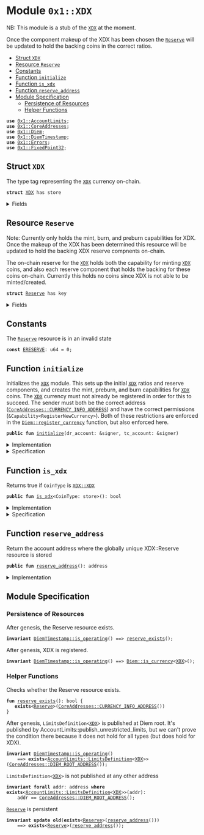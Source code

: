 
<a name="0x1_XDX"></a>

# Module `0x1::XDX`

NB: This module is a stub of the <code><a href="XDX.md#0x1_XDX">XDX</a></code> at the moment.

Once the component makeup of the XDX has been chosen the
<code><a href="XDX.md#0x1_XDX_Reserve">Reserve</a></code> will be updated to hold the backing coins in the correct ratios.


-  [Struct `XDX`](#0x1_XDX_XDX)
-  [Resource `Reserve`](#0x1_XDX_Reserve)
-  [Constants](#@Constants_0)
-  [Function `initialize`](#0x1_XDX_initialize)
-  [Function `is_xdx`](#0x1_XDX_is_xdx)
-  [Function `reserve_address`](#0x1_XDX_reserve_address)
-  [Module Specification](#@Module_Specification_1)
    -  [Persistence of Resources](#@Persistence_of_Resources_2)
    -  [Helper Functions](#@Helper_Functions_3)


<pre><code><b>use</b> <a href="AccountLimits.md#0x1_AccountLimits">0x1::AccountLimits</a>;
<b>use</b> <a href="CoreAddresses.md#0x1_CoreAddresses">0x1::CoreAddresses</a>;
<b>use</b> <a href="Diem.md#0x1_Diem">0x1::Diem</a>;
<b>use</b> <a href="DiemTimestamp.md#0x1_DiemTimestamp">0x1::DiemTimestamp</a>;
<b>use</b> <a href="../../../../../../move-stdlib/docs/Errors.md#0x1_Errors">0x1::Errors</a>;
<b>use</b> <a href="../../../../../../move-stdlib/docs/FixedPoint32.md#0x1_FixedPoint32">0x1::FixedPoint32</a>;
</code></pre>



<a name="0x1_XDX_XDX"></a>

## Struct `XDX`

The type tag representing the <code><a href="XDX.md#0x1_XDX">XDX</a></code> currency on-chain.


<pre><code><b>struct</b> <a href="XDX.md#0x1_XDX">XDX</a> has store
</code></pre>



<details>
<summary>Fields</summary>


<dl>
<dt>
<code>dummy_field: bool</code>
</dt>
<dd>

</dd>
</dl>


</details>

<a name="0x1_XDX_Reserve"></a>

## Resource `Reserve`

Note: Currently only holds the mint, burn, and preburn capabilities for
XDX. Once the makeup of the XDX has been determined this resource will
be updated to hold the backing XDX reserve compnents on-chain.

The on-chain reserve for the <code><a href="XDX.md#0x1_XDX">XDX</a></code> holds both the capability for minting <code><a href="XDX.md#0x1_XDX">XDX</a></code>
coins, and also each reserve component that holds the backing for these coins on-chain.
Currently this holds no coins since XDX is not able to be minted/created.


<pre><code><b>struct</b> <a href="XDX.md#0x1_XDX_Reserve">Reserve</a> has key
</code></pre>



<details>
<summary>Fields</summary>


<dl>
<dt>
<code>mint_cap: <a href="Diem.md#0x1_Diem_MintCapability">Diem::MintCapability</a>&lt;<a href="XDX.md#0x1_XDX_XDX">XDX::XDX</a>&gt;</code>
</dt>
<dd>
 The mint capability allowing minting of <code><a href="XDX.md#0x1_XDX">XDX</a></code> coins.
</dd>
<dt>
<code>burn_cap: <a href="Diem.md#0x1_Diem_BurnCapability">Diem::BurnCapability</a>&lt;<a href="XDX.md#0x1_XDX_XDX">XDX::XDX</a>&gt;</code>
</dt>
<dd>
 The burn capability for <code><a href="XDX.md#0x1_XDX">XDX</a></code> coins. This is used for the unpacking
 of <code><a href="XDX.md#0x1_XDX">XDX</a></code> coins into the underlying backing currencies.
</dd>
<dt>
<code>preburn_cap: <a href="Diem.md#0x1_Diem_Preburn">Diem::Preburn</a>&lt;<a href="XDX.md#0x1_XDX_XDX">XDX::XDX</a>&gt;</code>
</dt>
<dd>
 The preburn for <code><a href="XDX.md#0x1_XDX">XDX</a></code>. This is an administrative field since we
 need to alway preburn before we burn.
</dd>
</dl>


</details>

<a name="@Constants_0"></a>

## Constants


<a name="0x1_XDX_ERESERVE"></a>

The <code><a href="XDX.md#0x1_XDX_Reserve">Reserve</a></code> resource is in an invalid state


<pre><code><b>const</b> <a href="XDX.md#0x1_XDX_ERESERVE">ERESERVE</a>: u64 = 0;
</code></pre>



<a name="0x1_XDX_initialize"></a>

## Function `initialize`

Initializes the <code><a href="XDX.md#0x1_XDX">XDX</a></code> module. This sets up the initial <code><a href="XDX.md#0x1_XDX">XDX</a></code> ratios and
reserve components, and creates the mint, preburn, and burn
capabilities for <code><a href="XDX.md#0x1_XDX">XDX</a></code> coins. The <code><a href="XDX.md#0x1_XDX">XDX</a></code> currency must not already be
registered in order for this to succeed. The sender must both be the
correct address (<code><a href="CoreAddresses.md#0x1_CoreAddresses_CURRENCY_INFO_ADDRESS">CoreAddresses::CURRENCY_INFO_ADDRESS</a></code>) and have the
correct permissions (<code>&Capability&lt;RegisterNewCurrency&gt;</code>). Both of these
restrictions are enforced in the <code><a href="Diem.md#0x1_Diem_register_currency">Diem::register_currency</a></code> function, but also enforced here.


<pre><code><b>public</b> <b>fun</b> <a href="XDX.md#0x1_XDX_initialize">initialize</a>(dr_account: &signer, tc_account: &signer)
</code></pre>



<details>
<summary>Implementation</summary>


<pre><code><b>public</b> <b>fun</b> <a href="XDX.md#0x1_XDX_initialize">initialize</a>(
    dr_account: &signer,
    tc_account: &signer,
) {
    <a href="DiemTimestamp.md#0x1_DiemTimestamp_assert_genesis">DiemTimestamp::assert_genesis</a>();
    // Operational constraint
    <a href="CoreAddresses.md#0x1_CoreAddresses_assert_currency_info">CoreAddresses::assert_currency_info</a>(dr_account);
    // <a href="XDX.md#0x1_XDX_Reserve">Reserve</a> must not exist.
    <b>assert</b>(!<b>exists</b>&lt;<a href="XDX.md#0x1_XDX_Reserve">Reserve</a>&gt;(<a href="CoreAddresses.md#0x1_CoreAddresses_DIEM_ROOT_ADDRESS">CoreAddresses::DIEM_ROOT_ADDRESS</a>()), <a href="../../../../../../move-stdlib/docs/Errors.md#0x1_Errors_already_published">Errors::already_published</a>(<a href="XDX.md#0x1_XDX_ERESERVE">ERESERVE</a>));
    <b>let</b> (mint_cap, burn_cap) = <a href="Diem.md#0x1_Diem_register_currency">Diem::register_currency</a>&lt;<a href="XDX.md#0x1_XDX">XDX</a>&gt;(
        dr_account,
        <a href="../../../../../../move-stdlib/docs/FixedPoint32.md#0x1_FixedPoint32_create_from_rational">FixedPoint32::create_from_rational</a>(1, 1), // exchange rate <b>to</b> <a href="XDX.md#0x1_XDX">XDX</a>
        <b>true</b>,    // is_synthetic
        1000000, // scaling_factor = 10^6
        1000,    // fractional_part = 10^3
        b"<a href="XDX.md#0x1_XDX">XDX</a>"
    );
    // <a href="XDX.md#0x1_XDX">XDX</a> cannot be minted.
    <a href="Diem.md#0x1_Diem_update_minting_ability">Diem::update_minting_ability</a>&lt;<a href="XDX.md#0x1_XDX">XDX</a>&gt;(tc_account, <b>false</b>);
    <a href="AccountLimits.md#0x1_AccountLimits_publish_unrestricted_limits">AccountLimits::publish_unrestricted_limits</a>&lt;<a href="XDX.md#0x1_XDX">XDX</a>&gt;(dr_account);
    <b>let</b> preburn_cap = <a href="Diem.md#0x1_Diem_create_preburn">Diem::create_preburn</a>&lt;<a href="XDX.md#0x1_XDX">XDX</a>&gt;(tc_account);
    move_to(dr_account, <a href="XDX.md#0x1_XDX_Reserve">Reserve</a> { mint_cap, burn_cap, preburn_cap });
}
</code></pre>



</details>

<details>
<summary>Specification</summary>



<pre><code><b>include</b> <a href="CoreAddresses.md#0x1_CoreAddresses_AbortsIfNotCurrencyInfo">CoreAddresses::AbortsIfNotCurrencyInfo</a>{account: dr_account};
<b>aborts_if</b> <b>exists</b>&lt;<a href="XDX.md#0x1_XDX_Reserve">Reserve</a>&gt;(<a href="CoreAddresses.md#0x1_CoreAddresses_DIEM_ROOT_ADDRESS">CoreAddresses::DIEM_ROOT_ADDRESS</a>()) <b>with</b> <a href="../../../../../../move-stdlib/docs/Errors.md#0x1_Errors_ALREADY_PUBLISHED">Errors::ALREADY_PUBLISHED</a>;
<b>include</b> <a href="Diem.md#0x1_Diem_RegisterCurrencyAbortsIf">Diem::RegisterCurrencyAbortsIf</a>&lt;<a href="XDX.md#0x1_XDX">XDX</a>&gt;{
    currency_code: b"<a href="XDX.md#0x1_XDX">XDX</a>",
    scaling_factor: 1000000
};
<b>include</b> <a href="AccountLimits.md#0x1_AccountLimits_PublishUnrestrictedLimitsAbortsIf">AccountLimits::PublishUnrestrictedLimitsAbortsIf</a>&lt;<a href="XDX.md#0x1_XDX">XDX</a>&gt;{publish_account: dr_account};
<b>include</b> <a href="Diem.md#0x1_Diem_RegisterCurrencyEnsures">Diem::RegisterCurrencyEnsures</a>&lt;<a href="XDX.md#0x1_XDX">XDX</a>&gt;;
<b>include</b> <a href="Diem.md#0x1_Diem_UpdateMintingAbilityEnsures">Diem::UpdateMintingAbilityEnsures</a>&lt;<a href="XDX.md#0x1_XDX">XDX</a>&gt;{can_mint: <b>false</b>};
<b>include</b> <a href="AccountLimits.md#0x1_AccountLimits_PublishUnrestrictedLimitsEnsures">AccountLimits::PublishUnrestrictedLimitsEnsures</a>&lt;<a href="XDX.md#0x1_XDX">XDX</a>&gt;{publish_account: dr_account};
<b>ensures</b> <b>exists</b>&lt;<a href="XDX.md#0x1_XDX_Reserve">Reserve</a>&gt;(<a href="CoreAddresses.md#0x1_CoreAddresses_DIEM_ROOT_ADDRESS">CoreAddresses::DIEM_ROOT_ADDRESS</a>());
</code></pre>


Registering XDX can only be done in genesis.


<pre><code><b>include</b> <a href="DiemTimestamp.md#0x1_DiemTimestamp_AbortsIfNotGenesis">DiemTimestamp::AbortsIfNotGenesis</a>;
</code></pre>


Only the DiemRoot account can register a new currency [[H8]][PERMISSION].


<pre><code><b>include</b> <a href="Roles.md#0x1_Roles_AbortsIfNotDiemRoot">Roles::AbortsIfNotDiemRoot</a>{account: dr_account};
</code></pre>


Only the TreasuryCompliance role can update the <code>can_mint</code> field of CurrencyInfo [[H2]][PERMISSION].
Moreover, only the TreasuryCompliance role can create Preburn.


<pre><code><b>include</b> <a href="Roles.md#0x1_Roles_AbortsIfNotTreasuryCompliance">Roles::AbortsIfNotTreasuryCompliance</a>{account: tc_account};
</code></pre>



</details>

<a name="0x1_XDX_is_xdx"></a>

## Function `is_xdx`

Returns true if <code>CoinType</code> is <code><a href="XDX.md#0x1_XDX_XDX">XDX::XDX</a></code>


<pre><code><b>public</b> <b>fun</b> <a href="XDX.md#0x1_XDX_is_xdx">is_xdx</a>&lt;CoinType: store&gt;(): bool
</code></pre>



<details>
<summary>Implementation</summary>


<pre><code><b>public</b> <b>fun</b> <a href="XDX.md#0x1_XDX_is_xdx">is_xdx</a>&lt;CoinType: store&gt;(): bool {
    <a href="Diem.md#0x1_Diem_is_currency">Diem::is_currency</a>&lt;CoinType&gt;() &&
        <a href="Diem.md#0x1_Diem_currency_code">Diem::currency_code</a>&lt;CoinType&gt;() == <a href="Diem.md#0x1_Diem_currency_code">Diem::currency_code</a>&lt;<a href="XDX.md#0x1_XDX">XDX</a>&gt;()
}
</code></pre>



</details>

<details>
<summary>Specification</summary>



<pre><code><b>pragma</b> opaque;
<b>include</b> <a href="Diem.md#0x1_Diem_spec_is_currency">Diem::spec_is_currency</a>&lt;CoinType&gt;() ==&gt; <a href="Diem.md#0x1_Diem_AbortsIfNoCurrency">Diem::AbortsIfNoCurrency</a>&lt;<a href="XDX.md#0x1_XDX">XDX</a>&gt;;
<b>ensures</b> result == <a href="XDX.md#0x1_XDX_spec_is_xdx">spec_is_xdx</a>&lt;CoinType&gt;();
</code></pre>




<a name="0x1_XDX_spec_is_xdx"></a>


<pre><code><b>fun</b> <a href="XDX.md#0x1_XDX_spec_is_xdx">spec_is_xdx</a>&lt;CoinType&gt;(): bool {
   <a href="Diem.md#0x1_Diem_spec_is_currency">Diem::spec_is_currency</a>&lt;CoinType&gt;() && <a href="Diem.md#0x1_Diem_spec_is_currency">Diem::spec_is_currency</a>&lt;<a href="XDX.md#0x1_XDX">XDX</a>&gt;() &&
       (<a href="Diem.md#0x1_Diem_spec_currency_code">Diem::spec_currency_code</a>&lt;CoinType&gt;() == <a href="Diem.md#0x1_Diem_spec_currency_code">Diem::spec_currency_code</a>&lt;<a href="XDX.md#0x1_XDX">XDX</a>&gt;())
}
</code></pre>



</details>

<a name="0x1_XDX_reserve_address"></a>

## Function `reserve_address`

Return the account address where the globally unique XDX::Reserve resource is stored


<pre><code><b>public</b> <b>fun</b> <a href="XDX.md#0x1_XDX_reserve_address">reserve_address</a>(): address
</code></pre>



<details>
<summary>Implementation</summary>


<pre><code><b>public</b> <b>fun</b> <a href="XDX.md#0x1_XDX_reserve_address">reserve_address</a>(): address {
    <a href="CoreAddresses.md#0x1_CoreAddresses_CURRENCY_INFO_ADDRESS">CoreAddresses::CURRENCY_INFO_ADDRESS</a>()
}
</code></pre>



</details>

<a name="@Module_Specification_1"></a>

## Module Specification



<a name="@Persistence_of_Resources_2"></a>

### Persistence of Resources


After genesis, the Reserve resource exists.


<pre><code><b>invariant</b> <a href="DiemTimestamp.md#0x1_DiemTimestamp_is_operating">DiemTimestamp::is_operating</a>() ==&gt; <a href="XDX.md#0x1_XDX_reserve_exists">reserve_exists</a>();
</code></pre>


After genesis, XDX is registered.


<pre><code><b>invariant</b> <a href="DiemTimestamp.md#0x1_DiemTimestamp_is_operating">DiemTimestamp::is_operating</a>() ==&gt; <a href="Diem.md#0x1_Diem_is_currency">Diem::is_currency</a>&lt;<a href="XDX.md#0x1_XDX">XDX</a>&gt;();
</code></pre>



<a name="@Helper_Functions_3"></a>

### Helper Functions


Checks whether the Reserve resource exists.


<a name="0x1_XDX_reserve_exists"></a>


<pre><code><b>fun</b> <a href="XDX.md#0x1_XDX_reserve_exists">reserve_exists</a>(): bool {
   <b>exists</b>&lt;<a href="XDX.md#0x1_XDX_Reserve">Reserve</a>&gt;(<a href="CoreAddresses.md#0x1_CoreAddresses_CURRENCY_INFO_ADDRESS">CoreAddresses::CURRENCY_INFO_ADDRESS</a>())
}
</code></pre>


After genesis, <code>LimitsDefinition&lt;<a href="XDX.md#0x1_XDX">XDX</a>&gt;</code> is published at Diem root. It's published by
AccountLimits::publish_unrestricted_limits, but we can't prove the condition there because
it does not hold for all types (but does hold for XDX).


<pre><code><b>invariant</b> <a href="DiemTimestamp.md#0x1_DiemTimestamp_is_operating">DiemTimestamp::is_operating</a>()
    ==&gt; <b>exists</b>&lt;<a href="AccountLimits.md#0x1_AccountLimits_LimitsDefinition">AccountLimits::LimitsDefinition</a>&lt;<a href="XDX.md#0x1_XDX">XDX</a>&gt;&gt;(<a href="CoreAddresses.md#0x1_CoreAddresses_DIEM_ROOT_ADDRESS">CoreAddresses::DIEM_ROOT_ADDRESS</a>());
</code></pre>


<code>LimitsDefinition&lt;<a href="XDX.md#0x1_XDX">XDX</a>&gt;</code> is not published at any other address


<pre><code><b>invariant</b> <b>forall</b> addr: address <b>where</b> <b>exists</b>&lt;<a href="AccountLimits.md#0x1_AccountLimits_LimitsDefinition">AccountLimits::LimitsDefinition</a>&lt;<a href="XDX.md#0x1_XDX">XDX</a>&gt;&gt;(addr):
    addr == <a href="CoreAddresses.md#0x1_CoreAddresses_DIEM_ROOT_ADDRESS">CoreAddresses::DIEM_ROOT_ADDRESS</a>();
</code></pre>


<code><a href="XDX.md#0x1_XDX_Reserve">Reserve</a></code> is persistent


<pre><code><b>invariant</b> <b>update</b> <b>old</b>(<b>exists</b>&lt;<a href="XDX.md#0x1_XDX_Reserve">Reserve</a>&gt;(<a href="XDX.md#0x1_XDX_reserve_address">reserve_address</a>()))
    ==&gt; <b>exists</b>&lt;<a href="XDX.md#0x1_XDX_Reserve">Reserve</a>&gt;(<a href="XDX.md#0x1_XDX_reserve_address">reserve_address</a>());
</code></pre>


[//]: # ("File containing references which can be used from documentation")
[ACCESS_CONTROL]: https://github.com/diem/dip/blob/main/dips/dip-2.md
[ROLE]: https://github.com/diem/dip/blob/main/dips/dip-2.md#roles
[PERMISSION]: https://github.com/diem/dip/blob/main/dips/dip-2.md#permissions

